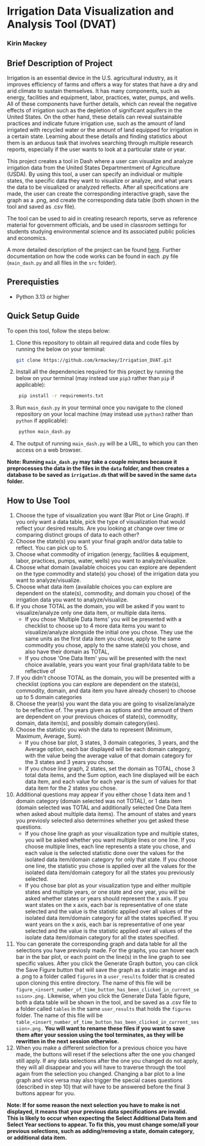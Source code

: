 # Irrigation Data Visualization and Analysis Tool (DVAT)
### Kirin Mackey

## Brief Description of Project
Irrigation is an essential device in the U.S. agricultural industry, as it improves efficiency of farms and offers a way for states that have a dry and arid climate to sustain themselves. It has many components, such as energy, facilities and equipment, labor, practices, water, pumps, and wells. All of these components have further details, which can reveal the negative effects of irrigation such as the depletion of significant aquifers in the United States. On the other hand, these details can reveal sustainable practices and indicate future irrigation use, such as the amount of land irrigated with recycled water or the amount of land equipped for irrigation in a certain state. Learning about these details and finding statistics about them is an arduous task that involves searching through multiple research reports, especially if the user wants to look at a particular state or year.

This project creates a tool in Dash where a user can visualize and analyze irrigation data from the United States Departmentment of Agriculture (USDA). By using this tool, a user can specify an individual or multiple states, the specific data they want to visualize or analyze, and what years the data to be visualized or analyzed reflects. After all specifications are made, the user can create the corresponding interactive graph, save the graph as a .png, and create the corresponding data table (both shown in the tool and saved as .csv file).

The tool can be used to aid in creating research reports, serve as reference material for government officials, and be used in classroom settings for students studying environmental science and its associated public policies and economics.

A more detailed description of the project can be found [here](writeup/Revised_Project_Proposal.pdf). Further documentation on how the code works can be found in each .py file (`main_dash.py` and all files in the `src` folder).
## Prerequisties
- Python 3.13 or higher

## Quick Setup Guide
To open this tool, follow the steps below:

1. Clone this repository to obtain all required data and code files by running the below on your terminal:
    ```bash
    git clone https://github.com/krmackey/Irrigation_DVAT.git
    ```
2. Install all the dependencies required for this project by running the below on your terminal (may instead use `pip3` rather than `pip` if applicable):
   ```bash
    pip install -r requirements.txt
    ```
3. Run `main_dash.py` in your terminal once you navigate to the cloned repository on your local machine (may instead use `python3` rather than `python` if applicable):
   ```bash
    python main_dash.py
   ```

4. The output of running `main_dash.py` will be a URL, to which you can then access on a web browser.



**Note: Running `main_dash.py` may take a couple minutes because it preprocesses the data in the files in the `data` folder, and then creates a database to be saved as `irrigation.db` that will be saved in the same `data` folder.**

## How to Use Tool
1. Choose the type of visualization you want (Bar Plot or Line Graph). If you only want a data table, pick the type of visualization that would reflect your desired results. Are you looking at change over time or comparing distinct groups of data to each other?
2. Choose the state(s) you want your final graph and/or data table to reflect. You can pick up to 5.
3. Choose what commodity of irrigation (energy, facilities & equipment, labor, practices, pumps, water, wells) you want to analyze/visualize.
4. Choose what domain (available choices you can explore are dependent on the type commodity and state(s) you chose) of the irrigation data you want to analyze/visualize.
5. Choose what data item (available choices you can explore are dependent on the state(s), commodity, and domain you chose) of the irrigation data you want to analyze/visualize.
6. If you chose TOTAL as the domain, you will be asked if you want to visualize/analyze only one data item, or multiple data items.
   * If you chose 'Multiple Data Items' you will be presented with a checklist to choose up to 4 more data items you want to visualize/analyze alongside the initial one you chose. They use the same units as the first data item you chose, apply to the same commodity you chose, apply to the same state(s) you chose, and also have their domain as TOTAL,
   * If you chose 'One Data Item' you will be presented with the next choice available, years you want your final graph/data table to be reflective of
7. If you didn't choose TOTAL as the domain, you will be presented with a checklist (options you can explore are dependent on the state(s), commodity, domain, and data item you have already chosen) to choose up to 5 domain categories
8. Choose the year(s) you want the data you are going to visalize/analyze to be reflective of. The years given as options and the amount of them are dependent on your previous choices of state(s), commodity, domain, data item(s), and possibly domain category(ies).
9. Choose the statistic you wish the data to represent (Minimum, Maximum, Average, Sum).
    * If you chose bar plot, 3 states, 3 domain categories, 3 years, and the Average option, each bar displayed will be each domain category, with the value being the average value of that domain category for the 3 states and 3 years you chose.
    * If you chose line graph, 2 states, set the domain as TOTAL, chose 3 total data items, and the Sum option, each line displayed will be each data item, and each value for each year is the sum of values for that data item for the 2 states you chose.
10. Additional questions may appear if you either chose 1 data item and 1 domain category (domain selected was not TOTAL), or 1 data item (domain selected was TOTAL and additionally selected One Data Item when asked about multiple data items). The amount of states and years you previosly selected also determines whether you get asked these questions.
    * If you chose line graph as your visualization type and multiple states, you will be asked whether you want multiple lines or one line. If you choose multiple lines, each line represents a state you chose, and each value is the selected statistic done over the values for the isolated data item/domain category for only that state. If you choose one line, the statistic you chose is applied over all the values for the isolated data item/domain category for all the states you previously selected.
    * If you chose bar plot as your visualization type and either multiple states and multiple years, or one state and one year, you will be asked whether states or years should represent the x axis. If you want states on the x axis, each bar is representative of one state selected and the value is the statistic applied over all values of the isolated data item/domain category for all the states specified. If you want years on the x axis, each bar is representative of one year selected and the value is the statistic applied over all values of the isolate data item/domain category for all the states specified.
11. You can generate the corresponding graph and data table for all the selections you have previosly made. For the graphs, you can hover each bar in the bar plot, or each point on the line(s) in the line graph to see specific values. After you click the Generate Graph button, you can click the Save Figure button that will save the graph as a static image and as a .png to a folder called `figures` in a `user_results` folder that is created upon cloning this entire directory. The name of this file will be `figure_<insert_number_of_time_button_has_been_clicked_in_current_session>.png.` Likewise, when you click the Generate Data Table figure, both a data table will be shown in the tool, and be saved as a .csv file to a folder called `tables` in the same `user_results` that holds the `figures` folder. The name of this file will be `table_<insert_number_of_time_button_has_been_clicked_in_current_session>.png.` **You will want to rename these files if you want to save them after your session using the tool terminates, as they will be rewritten in the next session otherwise.**
12. When you make a different selection for a previous choice you have made, the buttons will reset if the selections after the one you changed still apply. If any data selections after the one you changed do not apply, they will all disappear and you will have to traverse through the tool again from the selection you changed. Changing a bar plot to a line graph and vice versa may also trigger the special cases questions (described in step 10) that will have to be answered before the final 3 buttons appear for you.

**Note: If for some reason the next selection you have to make is not displayed, it means that your previous data specifications are invalid. This is likely to occur when expecting the Select Additional Data Item and Select Year sections to appear. To fix this, you must change some/all your previous selections, such as adding/removing a state, domain category, or additional data item.**




